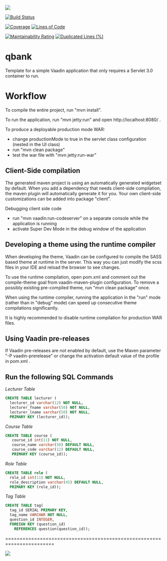 
![](https://github.com/Proud-Sachinda/Segfault/blob/master/Extra%20Resources/images/Logo.PNG) 


[![Build Status](https://travis-ci.org/Proud-Sachinda/Segfault.svg?branch=master)](https://travis-ci.org/Proud-Sachinda/Segfault)

[![Coverage](https://sonarcloud.io/api/project_badges/measure?project=com%3Aqbank&metric=coverage)](https://sonarcloud.io/dashboard?id=com%3Aqbank)
[![Lines of Code](https://sonarcloud.io/api/project_badges/measure?project=com%3Aqbank&metric=ncloc)](https://sonarcloud.io/dashboard?id=com%3Aqbank)

[![Maintainability Rating](https://sonarcloud.io/api/project_badges/measure?project=com%3Aqbank&metric=sqale_rating)](https://sonarcloud.io/dashboard?id=com%3Aqbank)
[![Duplicated Lines (%)](https://sonarcloud.io/api/project_badges/measure?project=com%3Aqbank&metric=duplicated_lines_density)](https://sonarcloud.io/dashboard?id=com%3Aqbank)



qbank
==============

Template for a simple Vaadin application that only requires a Servlet 3.0 container to run.


Workflow
========

To compile the entire project, run "mvn install".

To run the application, run "mvn jetty:run" and open http://localhost:8080/ .

To produce a deployable production mode WAR:
- change productionMode to true in the servlet class configuration (nested in the UI class)
- run "mvn clean package"
- test the war file with "mvn jetty:run-war"

Client-Side compilation
-------------------------

The generated maven project is using an automatically generated widgetset by default. 
When you add a dependency that needs client-side compilation, the maven plugin will 
automatically generate it for you. Your own client-side customizations can be added into
package "client".

Debugging client side code
  - run "mvn vaadin:run-codeserver" on a separate console while the application is running
  - activate Super Dev Mode in the debug window of the application

Developing a theme using the runtime compiler
-------------------------

When developing the theme, Vaadin can be configured to compile the SASS based
theme at runtime in the server. This way you can just modify the scss files in
your IDE and reload the browser to see changes.

To use the runtime compilation, open pom.xml and comment out the compile-theme 
goal from vaadin-maven-plugin configuration. To remove a possibly existing 
pre-compiled theme, run "mvn clean package" once.

When using the runtime compiler, running the application in the "run" mode 
(rather than in "debug" mode) can speed up consecutive theme compilations
significantly.

It is highly recommended to disable runtime compilation for production WAR files.

Using Vaadin pre-releases
-------------------------

If Vaadin pre-releases are not enabled by default, use the Maven parameter
"-P vaadin-prerelease" or change the activation default value of the profile in pom.xml .

Run the following SQL Commands
----------------------------
*Lecturer Table*
```sql
CREATE TABLE lecturer (
  lecturer_id varchar(12) NOT NULL,
  lecturer_fname varchar(50) NOT NULL,
  lecturer_lname varchar(50) NOT NULL,
  PRIMARY KEY (lecturer_id));
```
*Course Table*
```sql
CREATE TABLE course (
   course_id int(11) NOT NULL,
   course_name varchar(50) DEFAULT NULL,
   course_code varchar(12) DEFAULT NULL,
   PRIMARY KEY (course_id));
 ```
*Role Table*
```sql
CREATE TABLE role (
  role_id int(11) NOT NULL,
  role_description varchar(45) DEFAULT NULL,
  PRIMARY KEY (role_id));
```
*Tag Table*
```sql
CREATE TABLE tag(
  tag_id SERIAL PRIMARY KEY,
  tag_name VARCHAR NOT NULL,
  question_id INTEGER,
  FOREIGN KEY (question_id)
    REFERENCES question(question_id));
```

=======================================================================


![](https://github.com/Proud-Sachinda/Segfault/blob/master/Extra%20Resources/images/logo1.PNG)
